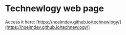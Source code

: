 # Technewlogy web page
Access it here: [https://noeimdev.github.io/technewlogy/](https://noeimdev.github.io/technewlogy/)
